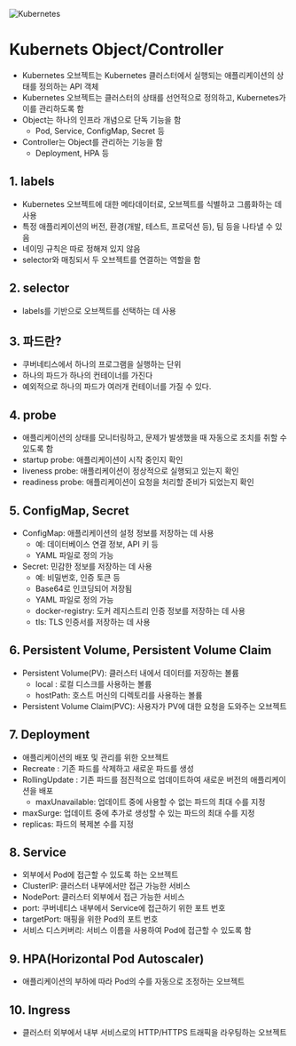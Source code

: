 ![Kubernetes](https://github.com/user-attachments/assets/3ec2d35d-184a-480a-878f-1f89f9547880)

# Kubernets Object/Controller
- Kubernetes 오브젝트는 Kubernetes 클러스터에서 실행되는 애플리케이션의 상태를 정의하는 API 객체
- Kubernetes 오브젝트는 클러스터의 상태를 선언적으로 정의하고, Kubernetes가 이를 관리하도록 함
- Object는 하나의 인프라 개념으로 단독 기능을 함
  - Pod, Service, ConfigMap, Secret 등
- Controller는 Object를 관리하는 기능을 함
  - Deployment, HPA 등

## 1. labels
- Kubernetes 오브젝트에 대한 메타데이터로, 오브젝트를 식별하고 그룹화하는 데 사용
- 특정 애플리케이션의 버전, 환경(개발, 테스트, 프로덕션 등), 팀 등을 나타낼 수 있음
- 네이밍 규칙은 따로 정해져 있지 않음
- selector와 매칭되서 두 오브젝트를 연결하는 역할을 함

## 2. selector
- labels를 기반으로 오브젝트를 선택하는 데 사용

## 3. 파드란?
 - 쿠버네티스에서 하나의 프로그램을 실행하는 단위
 - 하나의 파드가 하나의 컨테이너를 가진다
 - 예외적으로 하나의 파드가 여러개 컨테이너를 가질 수 있다.

## 4. probe
- 애플리케이션의 상태를 모니터링하고, 문제가 발생했을 때 자동으로 조치를 취할 수 있도록 함
- startup probe: 애플리케이션이 시작 중인지 확인
- liveness probe: 애플리케이션이 정상적으로 실행되고 있는지 확인
- readiness probe: 애플리케이션이 요청을 처리할 준비가 되었는지 확인

## 5. ConfigMap, Secret
- ConfigMap: 애플리케이션의 설정 정보를 저장하는 데 사용
  - 예: 데이터베이스 연결 정보, API 키 등
  - YAML 파일로 정의 가능
- Secret: 민감한 정보를 저장하는 데 사용
  - 예: 비밀번호, 인증 토큰 등
  - Base64로 인코딩되어 저장됨
  - YAML 파일로 정의 가능
  - docker-registry: 도커 레지스트리 인증 정보를 저장하는 데 사용
  - tls: TLS 인증서를 저장하는 데 사용

## 6. Persistent Volume, Persistent Volume Claim
- Persistent Volume(PV): 클러스터 내에서 데이터를 저장하는 볼륨
  - local : 로컬 디스크를 사용하는 볼륨
  - hostPath: 호스트 머신의 디렉토리를 사용하는 볼륨
- Persistent Volume Claim(PVC): 사용자가 PV에 대한 요청을 도와주는 오브젝트

## 7. Deployment
- 애플리케이션의 배포 및 관리를 위한 오브젝트
- Recreate : 기존 파드를 삭제하고 새로운 파드를 생성
- RollingUpdate : 기존 파드를 점진적으로 업데이트하여 새로운 버전의 애플리케이션을 배포
  - maxUnavailable: 업데이트 중에 사용할 수 없는 파드의 최대 수를 지정
- maxSurge: 업데이트 중에 추가로 생성할 수 있는 파드의 최대 수를 지정
- replicas: 파드의 복제본 수를 지정

## 8. Service
- 외부에서 Pod에 접근할 수 있도록 하는 오브젝트
- ClusterIP: 클러스터 내부에서만 접근 가능한 서비스
- NodePort: 클러스터 외부에서 접근 가능한 서비스
- port: 쿠버네티스 내부에서 Service에 접근하기 위한 포트 번호
- targetPort: 매핑을 위한 Pod의 포트 번호
- 서비스 디스커버리: 서비스 이름을 사용하여 Pod에 접근할 수 있도록 함

## 9. HPA(Horizontal Pod Autoscaler)
- 애플리케이션의 부하에 따라 Pod의 수를 자동으로 조정하는 오브젝트

## 10. Ingress
- 클러스터 외부에서 내부 서비스로의 HTTP/HTTPS 트래픽을 라우팅하는 오브젝트